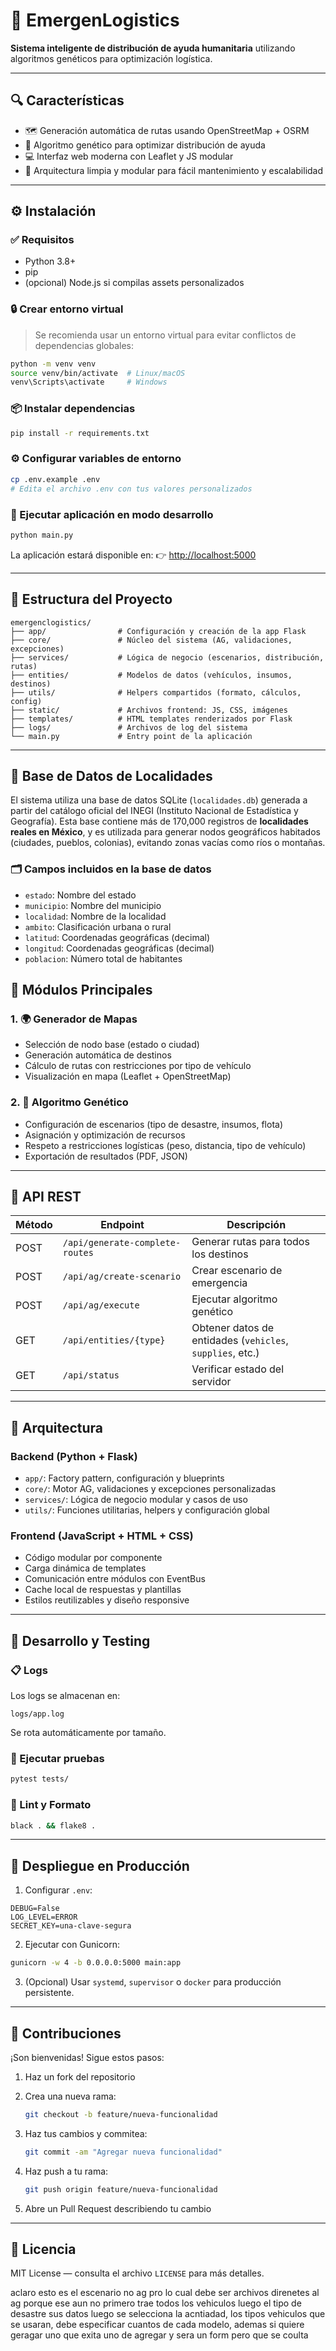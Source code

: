 
# 🚨 EmergenLogistics

**Sistema inteligente de distribución de ayuda humanitaria** utilizando algoritmos genéticos para optimización logística.

---

## 🔍 Características

- 🗺️ Generación automática de rutas usando OpenStreetMap + OSRM
- 🧬 Algoritmo genético para optimizar distribución de ayuda
- 💻 Interfaz web moderna con Leaflet y JS modular
- 🧱 Arquitectura limpia y modular para fácil mantenimiento y escalabilidad

---

## ⚙️ Instalación

### ✅ Requisitos

- Python 3.8+
- pip
- (opcional) Node.js si compilas assets personalizados

### 🔒 Crear entorno virtual

> Se recomienda usar un entorno virtual para evitar conflictos de dependencias globales:

```bash
python -m venv venv
source venv/bin/activate  # Linux/macOS
venv\Scripts\activate     # Windows
````

### 📦 Instalar dependencias

```bash
pip install -r requirements.txt
```

### ⚙️ Configurar variables de entorno

```bash
cp .env.example .env
# Edita el archivo .env con tus valores personalizados
```

### 🚀 Ejecutar aplicación en modo desarrollo

```bash
python main.py
```

La aplicación estará disponible en:
👉 [http://localhost:5000](http://localhost:5000)

---

## 🧱 Estructura del Proyecto

```
emergenclogistics/
├── app/                # Configuración y creación de la app Flask
├── core/               # Núcleo del sistema (AG, validaciones, excepciones)
├── services/           # Lógica de negocio (escenarios, distribución, rutas)
├── entities/           # Modelos de datos (vehículos, insumos, destinos)
├── utils/              # Helpers compartidos (formato, cálculos, config)
├── static/             # Archivos frontend: JS, CSS, imágenes
├── templates/          # HTML templates renderizados por Flask
├── logs/               # Archivos de log del sistema
└── main.py             # Entry point de la aplicación
```

---

## 📍 Base de Datos de Localidades

El sistema utiliza una base de datos SQLite (`localidades.db`) generada a partir del catálogo oficial del INEGI (Instituto Nacional de Estadística y Geografía). Esta base contiene más de 170,000 registros de **localidades reales en México**, y es utilizada para generar nodos geográficos habitados (ciudades, pueblos, colonias), evitando zonas vacías como ríos o montañas.

### 🗂️ Campos incluidos en la base de datos

- `estado`: Nombre del estado
- `municipio`: Nombre del municipio
- `localidad`: Nombre de la localidad
- `ambito`: Clasificación urbana o rural
- `latitud`: Coordenadas geográficas (decimal)
- `longitud`: Coordenadas geográficas (decimal)
- `poblacion`: Número total de habitantes


## 🧩 Módulos Principales

### 1. 🌍 Generador de Mapas

* Selección de nodo base (estado o ciudad)
* Generación automática de destinos
* Cálculo de rutas con restricciones por tipo de vehículo
* Visualización en mapa (Leaflet + OpenStreetMap)

### 2. 🧬 Algoritmo Genético

* Configuración de escenarios (tipo de desastre, insumos, flota)
* Asignación y optimización de recursos
* Respeto a restricciones logísticas (peso, distancia, tipo de vehículo)
* Exportación de resultados (PDF, JSON)

---

## 📡 API REST

| Método | Endpoint                        | Descripción                                               |
| ------ | ------------------------------- | --------------------------------------------------------- |
| POST   | `/api/generate-complete-routes` | Generar rutas para todos los destinos                     |
| POST   | `/api/ag/create-scenario`       | Crear escenario de emergencia                             |
| POST   | `/api/ag/execute`               | Ejecutar algoritmo genético                               |
| GET    | `/api/entities/{type}`          | Obtener datos de entidades (`vehicles`, `supplies`, etc.) |
| GET    | `/api/status`                   | Verificar estado del servidor                             |

---

## 🧠 Arquitectura

### Backend (Python + Flask)

* `app/`: Factory pattern, configuración y blueprints
* `core/`: Motor AG, validaciones y excepciones personalizadas
* `services/`: Lógica de negocio modular y casos de uso
* `utils/`: Funciones utilitarias, helpers y configuración global

### Frontend (JavaScript + HTML + CSS)

* Código modular por componente
* Carga dinámica de templates
* Comunicación entre módulos con EventBus
* Cache local de respuestas y plantillas
* Estilos reutilizables y diseño responsive

---

## 🧪 Desarrollo y Testing

### 📋 Logs

Los logs se almacenan en:

```
logs/app.log
```

Se rota automáticamente por tamaño.

### 🚦 Ejecutar pruebas

```bash
pytest tests/
```

### 🎨 Lint y Formato

```bash
black . && flake8 .
```

---

## 🚀 Despliegue en Producción

1. Configurar `.env`:

```env
DEBUG=False
LOG_LEVEL=ERROR
SECRET_KEY=una-clave-segura
```

2. Ejecutar con Gunicorn:

```bash
gunicorn -w 4 -b 0.0.0.0:5000 main:app
```

3. (Opcional) Usar `systemd`, `supervisor` o `docker` para producción persistente.

---

## 🤝 Contribuciones

¡Son bienvenidas! Sigue estos pasos:

1. Haz un fork del repositorio
2. Crea una nueva rama:

   ```bash
   git checkout -b feature/nueva-funcionalidad
   ```
3. Haz tus cambios y commitea:

   ```bash
   git commit -am "Agregar nueva funcionalidad"
   ```
4. Haz push a tu rama:

   ```bash
   git push origin feature/nueva-funcionalidad
   ```
5. Abre un Pull Request describiendo tu cambio

---

## 📄 Licencia

MIT License — consulta el archivo `LICENSE` para más detalles.


aclaro esto es el escenario no ag pro lo cual debe ser archivos direnetes al ag porque ese aun no
primero trae todos los vehiculos
luego el tipo de desastre sus datos
luego se selecciona la acntiadad, los tipos vehiculos que se usaran, debe especificar cuantos de cada modelo, ademas si quiere geragar uno que exita uno de agregar y sera un form pero que se coulta
